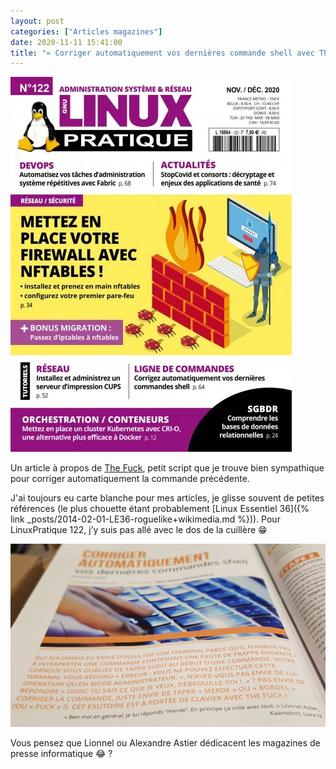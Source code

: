 ```yaml
---
layout: post
categories: ["Articles magazines"]
date: 2020-11-11 15:41:00
title: "« Corriger automatiquement vos dernières commande shell avec TheFuck » dans Linux Pratique 122 (Novembre-Décembre 2020)"
---
```


[![couverture](/assets/images/articles/LP122-couv.webp)](https://boutique.ed-diamond.com/en-kiosque/1557-linux-pratique-122.html)

Un article à propos de [The Fuck](https://github.com/nvbn/thefuck), petit script que je trouve bien sympathique pour
corriger automatiquement la commande précédente.

J'ai toujours eu carte blanche pour mes articles, je glisse souvent de
petites références (le plus chouette étant probablement
[Linux Essentiel 36]({% link _posts/2014-02-01-LE36-roguelike+wikimedia.md %})).
Pour LinuxPratique 122, j’y suis pas allé avec le dos de la cuillère 😁

![preview](/assets/images/articles/LP122-fuck.webp)

Vous pensez que Lionnel ou Alexandre Astier dédicacent les magazines de
presse informatique 😂 ?

